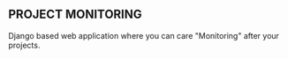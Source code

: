 ## PROJECT MONITORING
Django based web application where you can care "Monitoring" after your projects.
